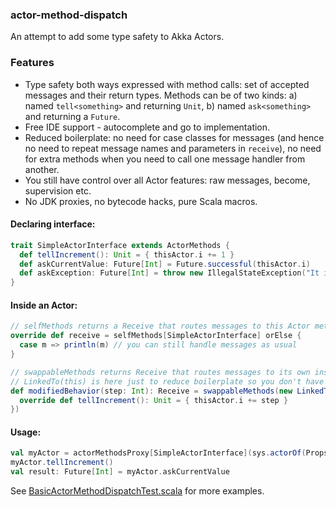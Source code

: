 ### actor-method-dispatch

An attempt to add some type safety to Akka Actors.

### Features

  - Type safety both ways expressed with method calls: set of accepted messages and their return types. Methods can be of two kinds: a) named `tell<something>` and returning `Unit`, b) named `ask<something>` and returning a `Future`.
  - Free IDE support - autocomplete and go to implementation.
  - Reduced boilerplate: no need for case classes for messages (and hence no need to repeat message names and parameters in `receive`), no need for extra methods when you need to call one message handler from another.
  - You still have control over all Actor features: raw messages, become, supervision etc.
  - No JDK proxies, no bytecode hacks, pure Scala macros.

#### Declaring interface:
```scala
trait SimpleActorInterface extends ActorMethods {
  def tellIncrement(): Unit = { thisActor.i += 1 }
  def askCurrentValue: Future[Int] = Future.successful(thisActor.i)
  def askException: Future[Int] = throw new IllegalStateException("It is happening again.")
}
```

#### Inside an Actor:
```scala
// selfMethods returns a Receive that routes messages to this Actor method calls
override def receive = selfMethods[SimpleActorInterface] orElse {
  case m => println(m) // you can still handle messages as usual
}

// swappableMethods returns Receive that routes messages to its own instance of ActorMethods
// LinkedTo(this) is here just to reduce boilerplate so you don't have to override 'thisActor' manually
def modifiedBehavior(step: Int): Receive = swappableMethods(new LinkedTo(this) with SimpleActorInterface {
  override def tellIncrement(): Unit = { thisActor.i += step }
})
```

#### Usage:
```scala
val myActor = actorMethodsProxy[SimpleActorInterface](sys.actorOf(Props[SimpleActor]))
myActor.tellIncrement()
val result: Future[Int] = myActor.askCurrentValue
```

See [BasicActorMethodDispatchTest.scala](https://github.com/ojow/actor-method-dispatch/blob/master/src/test/scala/akka/actor/BasicActorMethodDispatchTest.scala) for more examples.

